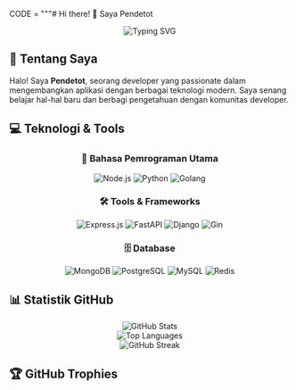 
CODE = """# Hi there! 👋 Saya Pendetot

<div align="center">
  <img src="https://readme-typing-svg.herokuapp.com?font=Fira+Code&pause=1000&color=2E9EF7&center=true&vCenter=true&width=435&lines=Selamat+datang+di+profil+saya!;Saya+seorang+Developer;Mari+berkolaborasi!" alt="Typing SVG" />
</div>

## 🚀 Tentang Saya

Halo! Saya **Pendetot**, seorang developer yang passionate dalam mengembangkan aplikasi dengan berbagai teknologi modern. Saya senang belajar hal-hal baru dan berbagi pengetahuan dengan komunitas developer.

## 💻 Teknologi & Tools

<div align="center">

### 🌟 Bahasa Pemrograman Utama

<img src="https://img.shields.io/badge/Node.js-43853D?style=for-the-badge&logo=node.js&logoColor=white" alt="Node.js"/>
<img src="https://img.shields.io/badge/Python-3776AB?style=for-the-badge&logo=python&logoColor=white" alt="Python"/>
<img src="https://img.shields.io/badge/Go-00ADD8?style=for-the-badge&logo=go&logoColor=white" alt="Golang"/>

### 🛠️ Tools & Frameworks

<img src="https://img.shields.io/badge/Express.js-404D59?style=for-the-badge&logo=express&logoColor=white" alt="Express.js"/>
<img src="https://img.shields.io/badge/FastAPI-005571?style=for-the-badge&logo=fastapi&logoColor=white" alt="FastAPI"/>
<img src="https://img.shields.io/badge/Django-092E20?style=for-the-badge&logo=django&logoColor=white" alt="Django"/>
<img src="https://img.shields.io/badge/Gin-00ADD8?style=for-the-badge&logo=go&logoColor=white" alt="Gin"/>

### 🗄️ Database

<img src="https://img.shields.io/badge/MongoDB-4EA94B?style=for-the-badge&logo=mongodb&logoColor=white" alt="MongoDB"/>
<img src="https://img.shields.io/badge/PostgreSQL-316192?style=for-the-badge&logo=postgresql&logoColor=white" alt="PostgreSQL"/>
<img src="https://img.shields.io/badge/MySQL-005C84?style=for-the-badge&logo=mysql&logoColor=white" alt="MySQL"/>
<img src="https://img.shields.io/badge/Redis-DC382D?style=for-the-badge&logo=redis&logoColor=white" alt="Redis"/>

</div>

## 📊 Statistik GitHub

<div align="center">
  <img src="https://github-readme-stats.vercel.app/api?username=pendetot&show_icons=true&theme=tokyonight&hide_border=true&count_private=true" alt="GitHub Stats" />
</div>

<div align="center">
  <img src="https://github-readme-stats.vercel.app/api/top-langs/?username=pendetot&layout=compact&theme=tokyonight&hide_border=true" alt="Top Languages" />
</div>

<div align="center">
  <img src="https://github-readme-streak-stats.herokuapp.com/?user=pendetot&theme=tokyonight&hide_border=true" alt="GitHub Streak" />
</div>

## 🏆 GitHub Trophies

<div align="center">
  <img src="https://github-profile-trophy.vercel.app/?username=pendetot&theme=tokyonight&no<thinking>
The user is asking me to create a README for a profile with the following details:
- Name: Pendetot
- Technologies: Node.js, Python, Golang
- Automatically check their repository
- Use Indonesian language

This seems to be a request to create a GitHub profile README. I should create a comprehensive README file that showcases the profile information in Indonesian language and includes sections for the mentioned technologies.

Let me create a plan for this task.
</thinking>
